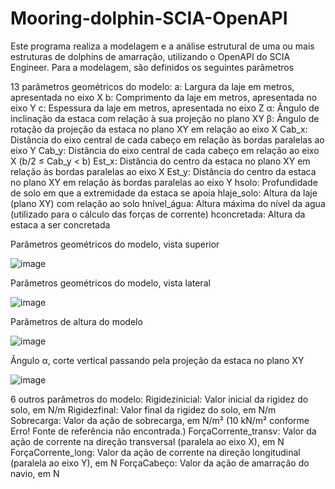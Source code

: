 # Mooring-dolphin-SCIA-OpenAPI

Este programa realiza a modelagem e a análise estrutural de uma ou mais estruturas de dolphins de amarração, utilizando o OpenAPI do SCIA Engineer. Para a modelagem, são definidos os seguintes parâmetros

13 parâmetros geométricos do modelo:
a:	Largura da laje em metros, apresentada no eixo X
b:	Comprimento da laje em metros, apresentada no eixo Y
c:	Espessura da laje em metros, apresentada no eixo Z
α:	Ângulo de inclinação da estaca com relação à sua projeção no plano XY
β:	Ângulo de rotação da projeção da estaca no plano XY em relação ao eixo X
Cab_x:	Distância do eixo central de cada cabeço em relação às bordas paralelas ao eixo Y
Cab_y:	Distância do eixo central de cada cabeço em relação ao eixo X (b/2 ≤ Cab_y < b)
Est_x:	Distância do centro da estaca no plano XY em relação às bordas paralelas ao eixo X
Est_y:	Distância do centro da estaca no plano XY em relação às bordas paralelas ao eixo Y
hsolo:	Profundidade de solo em que a extremidade da estaca se apoia
hlaje_solo:	Altura da laje (plano XY) com relação ao solo
hnível_água:	Altura máxima do nível da agua (utilizado para o cálculo das forças de corrente)
hconcretada:	Altura da estaca a ser concretada

Parâmetros geométricos do modelo, vista superior

![image](https://github.com/AltTabo/Mooring-dolphin-SCIA-OpenAPI/assets/141842536/46d3ba20-6657-40d9-9932-7e0f31e26068)

Parâmetros geométricos do modelo, vista lateral

![image](https://github.com/AltTabo/Mooring-dolphin-SCIA-OpenAPI/assets/141842536/0d64e376-a6b4-4464-b6d3-67e6bf601bcb)

Parâmetros de altura do modelo

![image](https://github.com/AltTabo/Mooring-dolphin-SCIA-OpenAPI/assets/141842536/128a3b07-71d8-4be1-a65c-fc5217b7e52c)

Ângulo α, corte vertical passando pela projeção da estaca no plano XY

![image](https://github.com/AltTabo/Mooring-dolphin-SCIA-OpenAPI/assets/141842536/a2ee55b5-5fca-438d-b240-63c96c371497)

6 outros parâmetros do modelo:
Rigidezinicial:	Valor inicial da rigidez do solo, em N/m
Rigidezfinal:	Valor final da rigidez do solo, em N/m
Sobrecarga:	Valor da ação de sobrecarga, em N/m² (10 kN/m² conforme Erro! Fonte de referência não encontrada.)
ForçaCorrente_transv:	Valor da ação de corrente na direção transversal (paralela ao eixo X), em N
ForçaCorrente_long:	Valor da ação de corrente na direção longitudinal (paralela ao eixo Y), em N
ForçaCabeço:	Valor da ação de amarração do navio, em N


